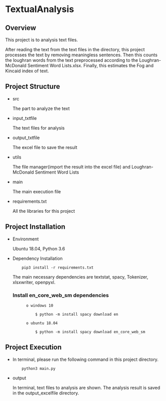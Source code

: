# TextualAnalysis

## Overview

This project is to analysis text files.

After reading the text from the text files in the directory, this project processes the text by removing meaningless sentences.
Then this counts the loughran words from the text preprocessed according to the Loughran-McDonald Sentiment Word Lists.xlsx.
Finally, this estimates the Fog and Kincaid index of text.

## Project Structure
- src

    The part to analyze the text

- input_txtfile

    The text files for analysis
    
- output_txtfile

    The excel file to save the result
    
- utils
    
    The file manager(import the result into the excel file) and Loughran-McDonald Sentiment Word Lists

- main

    The main execution file

- requirements.txt

    All the libraries for this project

## Project Installation

- Environment

    Ubuntu 18.04, Python 3.6

- Dependency Installation
    
    ```
        pip3 install -r requirements.txt 
    ```    

    The main necessary dependencies are textstat, spacy, Tokenizer, xlsxwriter, openpyxl.
    
    ### Install en_core_web_sm dependencies
        
            o windows 10
                
                $ python -m install spacy download en
            
            o ubuntu 18.04
            
                $ python -m install spacy download en_core_web_sm 
    
## Project Execution

- In terminal, please run the following command in this project directory.

    ```
        python3 main.py
    ```
    
- output

    In terminal, text files to analysis are shown.
    The analysis result is saved in the output_excelfile directory.
    